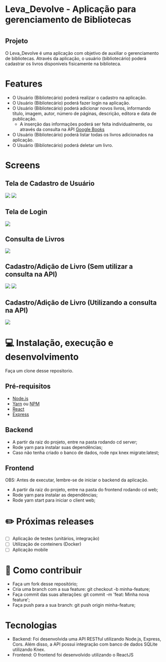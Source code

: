# Leva_Devolve - Aplicação para gerenciamento de Bibliotecas

# <h2>Projeto</h2>

O Leva_Devolve é uma aplicação com objetivo de auxiliar o gerenciamento de bibliotecas.
Através da aplicação, o usuário (bibliotecário) poderá cadastrar os livros disponíveis fisicamente na biblioteca.

# Features

- O Usuário (Bibliotecário) poderá realizar o cadastro na aplicação.
- O Usuário (Bibliotecário) poderá fazer login na aplicação.
- O Usuário (Bibliotecário) poderá adicionar novos livros, informando título, imagem, autor, número de páginas, descrição, editora e data de publicação.
   - A inserção das informações poderá ser feita individualmente, ou através da consulta na API <a href="https://developers.google.com/books"> Google Books </a>
- O Usuário (Bibliotecário) poderá listar todas os livros adicionados na aplicação.
- O Usuário (Bibliotecário) poderá deletar um livro.

# Screens
<h2> Tela de Cadastro de Usuário </h2>
<img src="/screenshots/Cadastro_Biblioteca_1_1.gif" />
<img src="/screenshots/Cadastro_Biblioteca_1_2.gif" />

<h2> Tela de Login </h2>
<img src="/screenshots/Login.gif" />

<h2> Consulta de Livros </h2>
<img src="/screenshots/Pesquisa.gif" />

<h2> Cadastro/Adição de Livro (Sem utilizar a consulta na API) </h2>
<img src="/screenshots/Cadastro_Livro_2_1.gif" />
<img src="/screenshots/Cadastro_Livro_2_2.gif" />

<h2> Cadastro/Adição de Livro (Utilizando a consulta na API) </h2>
<img src="/screenshots/Cadastro_Livro_1_0.gif" />

# 💻 Instalação, execução e desenvolvimento
Faça um clone desse repositorio.

<h2>Pré-requisitos</h2>
<ul>
<li><a href="https://nodejs.org/en/">Node.js</a></li>
<li><a href="https://yarnpkg.com/">Yarn</a> ou <a href="https://www.npmjs.com/https://www.npmjs.com/">NPM</a></li>
<li><a href="https://pt-br.reactjs.org/">React</a></li>
<li><a href="https://expressjs.com/pt-br/">Express</a></li>
</ul>

<h2>Backend</h2>
<ul>
<li>A partir da raiz do projeto, entre na pasta rodando cd server;</li>
<li>Rode yarn para instalar suas dependências;</li>
<li>Caso não tenha criado o banco de dados, rode npx knex migrate:latest;</li>
</ul>

<h2>Frontend</h2> 
OBS: Antes de executar, lembre-se de iniciar o backend da aplicação.

<ul>
<li>A partir da raiz do projeto, entre na pasta do frontend rodando cd web;</li>
<li>Rode yarn para instalar as dependências;</li>
<li>Rode yarn start para iniciar o client web;</li>
</ul>

# ✏️ Próximas releases
- [ ] Aplicação de testes (unitários, integração)
- [ ] Utilização de conteiners (Docker)
- [ ] Aplicação mobile

# 🤔 Como contribuir
<ul>
<li>Faça um fork desse repositório;</li>
<li>Cria uma branch com a sua feature: git checkout -b minha-feature;</li>
<li>Faça commit das suas alterações: git commit -m 'feat: Minha nova feature';</li>
<li>Faça push para a sua branch: git push origin minha-feature;</li>
</ul>

# Tecnologias
<ul>
<li>Backend: Foi desenvolvida uma API RESTful utilizando Node.js, Express, Cors. Além disso, a API possui integração com banco de dados SQLite utilizando Knex.</li>
<li>Frontend: O frontend foi desenvolvido utilizando o ReactJS</li>
</ul>
